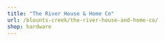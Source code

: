 ```yaml
---
title: "The River House & Home Co"
url: /blounts-creek/the-river-house-and-home-co/
shop: hardware
---
```

